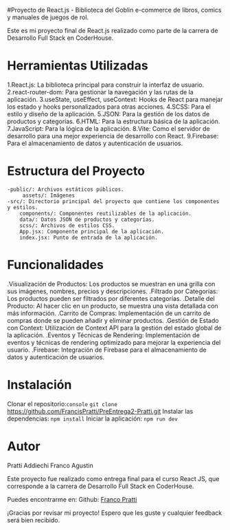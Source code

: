 #Proyecto de React.js - Biblioteca del Goblin e-commerce de libros, comics y manuales de juegos de rol.

Este es mi proyecto final de React.js realizado como parte de la carrera de Desarrollo Full Stack en CoderHouse.

# Herramientas Utilizadas


   1.React.js: La biblioteca principal para construir la interfaz de usuario.
    2.react-router-dom: Para gestionar la navegación y las rutas de la aplicación.
    3.useState, useEffect, useContext: Hooks de React para manejar los estado y hooks personalizados para otras acciones.
    4.SCSS: Para el estilo y diseño de la aplicación.
    5.JSON: Para la gestión de los datos de productos y categorías.
    6.HTML: Para la estructura básica de la aplicación.
    7.JavaScript: Para la lógica de la aplicación.
    8.Vite: Como el servidor de desarrollo para una mejor experiencia de desarrollo con React.
    9.Firebase: Para el almacenamiento de datos y autenticación de usuarios.


# Estructura del Proyecto

    -public/: Archivos estáticos públicos.
         assets/: Imágenes
    -src/: Directorio principal del proyecto que contiene los componentes y estilos.
        components/: Componentes reutilizables de la aplicación.
        data/: Datos JSON de productos y categorías.
        scss/: Archivos de estilos CSS.
        App.jsx: Componente principal de la aplicación.
        index.jsx: Punto de entrada de la aplicación.


# Funcionalidades


.Visualización de Productos: Los productos se muestran en una grilla con sus imágenes, nombres, precios y descripciones.
.Filtrado por Categorías: Los productos pueden ser filtrados por diferentes categorías.
    .Detalle del Producto: Al hacer clic en un producto, se muestra una vista detallada con más información.
 .Carrito de Compras: Implementación de un carrito de compras donde se pueden añadir y eliminar productos.
.Gestión de Estado con Context: Utilización de Context API para la gestión del estado global de la aplicación.
.Eventos y Técnicas de Rendering: Implementación de eventos y técnicas de rendering optimizado para mejorar la experiencia del usuario.
.Firebase: Integración de Firebase para el almacenamiento de datos y autenticación de usuarios.


# Instalación

Clonar el repositorio:`console` `git clone` https://github.com/FrancisPratti/PreEntrega2-Pratti.git
Instalar las dependencias: `npm install`
 Iniciar la aplicación: `npm run dev`
 
 # Autor
 Pratti Addiechi Franco Agustin
 
 Este proyecto fue realizado como entrega final para el curso React JS, que corresponde a la carrera de Desarrollo Full Stack en CoderHouse.
 
 Puedes encontrarme en:
 Github: [Franco Pratti](https://github.com/FrancoPrattiAdd)
 
 ¡Gracias por revisar mi proyecto! Espero que les guste y cualquier feedback será bien recibido.